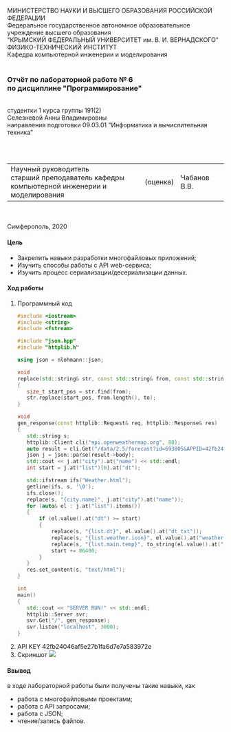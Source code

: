 МИНИСТЕРСТВО НАУКИ  И ВЫСШЕГО ОБРАЗОВАНИЯ РОССИЙСКОЙ ФЕДЕРАЦИИ  
Федеральное государственное автономное образовательное учреждение высшего образования  
"КРЫМСКИЙ ФЕДЕРАЛЬНЫЙ УНИВЕРСИТЕТ им. В. И. ВЕРНАДСКОГО"  
ФИЗИКО-ТЕХНИЧЕСКИЙ ИНСТИТУТ  
Кафедра компьютерной инженерии и моделирования
<br/><br/>
### Отчёт по лабораторной работе № 6<br/> по дисциплине "Программирование"
<br/>
​
студентки 1 курса группы 191(2)  
<br/>Селезневой Анны Владимировны
<br/>направления подготовки 09.03.01 "Информатика и вычислительная техника" 

<br/><br/>
<table>
<tr><td>Научный руководитель<br/> старший преподаватель кафедры<br/> компьютерной инженерии и моделирования</td>
<td>(оценка)</td>
<td>Чабанов В.В.</td>
</tr>
</table>
<br/><br/>
​
Симферополь, 2020

#### Цель

* Закрепить навыки разработки многофайловыx приложений;
* Изучить способы работы с API web-сервиса;
* Изучить процесс сериализации/десериализации данных.

#### Ход работы

1. Программный код
    ```cpp
   #include <iostream>
   #include <string>
   #include <fstream>
   
   #include "json.hpp"
   #include "httplib.h"
   
   using json = nlohmann::json;
   
   void
   replace(std::string& str, const std::string& from, const std::string& to)
   {
       size_t start_pos = str.find(from);
       str.replace(start_pos, from.length(), to);
   }
   
   void
   gen_response(const httplib::Request& req, httplib::Response& res)
   {
       std::string s;
       httplib::Client cli("api.openweathermap.org", 80);
       auto result = cli.Get("/data/2.5/forecast?id=693805&APPID=42fb24046af5e27b1fa6d7e7a583972e&units=metric");
       json j = json::parse(result->body);
       std::cout << j.at("city").at("name") << std::endl;
       int start = j.at("list")[0].at("dt");
   
       std::ifstream ifs("Weather.html");
       getline(ifs, s, '\0');
       ifs.close();
       replace(s, "{city.name}", j.at("city").at("name"));
       for (auto& el : j.at("list").items())
       {
           if (el.value().at("dt") >= start)
           {
               replace(s, "{list.dt}", el.value().at("dt_txt"));
               replace(s, "{list.weather.icon}", el.value().at("weather")[0].at("icon"));
               replace(s, "{list.main.temp}", to_string(el.value().at("main").at("temp")));
               start += 86400;
           }
       }
       res.set_content(s, "text/html");
   }
   
   int
   main()
   {
       std::cout << "SERVER RUN!" << std::endl;
       httplib::Server svr;
       svr.Get("/", gen_response);
       svr.listen("localhost", 3000);
   }
    ```
2. API KEY 42fb24046af5e27b1fa6d7e7a583972e
3. Скриншот
    ![](img/img1.jpg)
   
#### Ввывод

в ходе лабораторной работы были получены такие навыки, как
* работа с многофайловыми проектами;
* работа с API запросами;
* работа с JSON;
* чтение/запись файлов.

